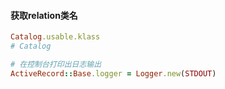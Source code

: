 #### 获取relation类名
```ruby
Catalog.usable.klass
# Catalog

# 在控制台打印出日志输出
ActiveRecord::Base.logger = Logger.new(STDOUT)
```
